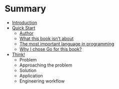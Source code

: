 # Summary

* [Introduction](README.md)
* [Quick Start](quick_start.md)
	- [Author](author.md)
	- [What this book isn't about](misconceptions.md)
	- [The most important language in programming](language.md)
	- [Why I chose Go for this book?](why-i-chose-go.md)
* [Think!](think.md)
	- Problem
	- Approaching the problem
	- Solution
	- Application
	- Engineering workflow
